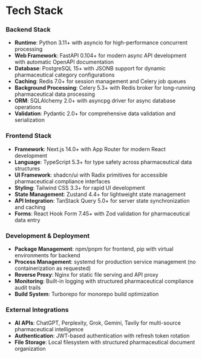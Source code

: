 # Tech Stack

### Backend Stack
- **Runtime**: Python 3.11+ with asyncio for high-performance concurrent processing
- **Web Framework**: FastAPI 0.104+ for modern async API development with automatic OpenAPI documentation
- **Database**: PostgreSQL 15+ with JSONB support for dynamic pharmaceutical category configurations
- **Caching**: Redis 7.0+ for session management and Celery job queues
- **Background Processing**: Celery 5.3+ with Redis broker for long-running pharmaceutical data processing
- **ORM**: SQLAlchemy 2.0+ with asyncpg driver for async database operations
- **Validation**: Pydantic 2.0+ for comprehensive data validation and serialization

### Frontend Stack
- **Framework**: Next.js 14.0+ with App Router for modern React development
- **Language**: TypeScript 5.3+ for type safety across pharmaceutical data structures
- **UI Framework**: shadcn/ui with Radix primitives for accessible pharmaceutical compliance interfaces
- **Styling**: Tailwind CSS 3.3+ for rapid UI development
- **State Management**: Zustand 4.4+ for lightweight state management
- **API Integration**: TanStack Query 5.0+ for server state synchronization and caching
- **Forms**: React Hook Form 7.45+ with Zod validation for pharmaceutical data entry

### Development & Deployment
- **Package Management**: npm/pnpm for frontend, pip with virtual environments for backend
- **Process Management**: systemd for production service management (no containerization as requested)
- **Reverse Proxy**: Nginx for static file serving and API proxy
- **Monitoring**: Built-in logging with structured pharmaceutical compliance audit trails
- **Build System**: Turborepo for monorepo build optimization

### External Integrations
- **AI APIs**: ChatGPT, Perplexity, Grok, Gemini, Tavily for multi-source pharmaceutical intelligence
- **Authentication**: JWT-based authentication with refresh token rotation
- **File Storage**: Local filesystem with structured pharmaceutical document organization
